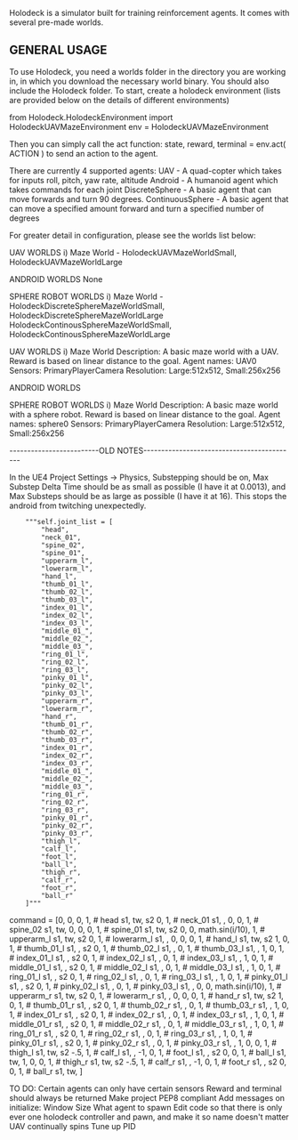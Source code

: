 Holodeck is a simulator built for training reinforcement agents. It comes with several pre-made worlds.

GENERAL USAGE
-------------
To use Holodeck, you need a worlds folder in the directory you are working in, in which you download the necessary
world binary. You should also include the Holodeck folder.
To start, create a holodeck environment (lists are provided below on the details of different environments)

from Holodeck.HolodeckEnvironment import HolodeckUAVMazeEnvironment
env = HolodeckUAVMazeEnvironment

Then you can simply call the act function:
state, reward, terminal = env.act( ACTION )
to send an action to the agent.

There are currently 4 supported agents:
UAV - A quad-copter which takes for inputs roll, pitch, yaw rate, altitude
Android - A humanoid agent which takes commands for each joint
DiscreteSphere - A basic agent that can move forwards and turn 90 degrees.
ContinuousSphere - A basic agent that can move a specified amount forward and turn a specified number of degrees

For greater detail in configuration, please see the worlds list below:

UAV WORLDS
    i) Maze World - HolodeckUAVMazeWorldSmall, HolodeckUAVMazeWorldLarge

ANDROID WORLDS
    None

SPHERE ROBOT WORLDS
    i) Maze World - HolodeckDiscreteSphereMazeWorldSmall, HolodeckDiscreteSphereMazeWorldLarge
                    HolodeckContinousSphereMazeWorldSmall, HolodeckContinousSphereMazeWorldLarge


UAV WORLDS
i) Maze World
    Description: A basic maze world with a UAV. Reward is based on linear distance to the goal.
    Agent names: UAV0
    Sensors: PrimaryPlayerCamera
    Resolution: Large:512x512, Small:256x256

ANDROID WORLDS

SPHERE ROBOT WORLDS
i) Maze World
    Description: A basic maze world with a sphere robot. Reward is based on linear distance to the goal.
    Agent names: sphere0
    Sensors: PrimaryPlayerCamera
    Resolution: Large:512x512, Small:256x256



-------------------------OLD NOTES-------------------------------------------

In the UE4 Project Settings -> Physics, Substepping should be on,
Max Substep Delta Time should be as small as possible (I have it at 0.0013),
and Max Substeps should be as large as possible (I have it at 16). 
This stops the android from twitching unexpectedly.



        """self.joint_list = [
            "head",
            "neck_01",
            "spine_02",
            "spine_01",
            "upperarm_l",
            "lowerarm_l",
            "hand_l",
            "thumb_01_l",
            "thumb_02_l",
            "thumb_03_l",
            "index_01_l",
            "index_02_l",
            "index_03_l",
            "middle_01_",
            "middle_02_",
            "middle_03_",
            "ring_01_l",
            "ring_02_l",
            "ring_03_l",
            "pinky_01_l",
            "pinky_02_l",
            "pinky_03_l",
            "upperarm_r",
            "lowerarm_r",
            "hand_r",
            "thumb_01_r",
            "thumb_02_r",
            "thumb_03_r",
            "index_01_r",
            "index_02_r",
            "index_03_r",
            "middle_01_",
            "middle_02_",
            "middle_03_",
            "ring_01_r",
            "ring_02_r",
            "ring_03_r",
            "pinky_01_r",
            "pinky_02_r",
            "pinky_03_r",
            "thigh_l",
            "calf_l",
            "foot_l",
            "ball_l",
            "thigh_r",
            "calf_r",
            "foot_r",
            "ball_r"
        ]"""


 command = [0, 0, 0, 1,              # head           s1, tw, s2
                       0, 1,                    # neck_01        s1,   ,
                       0, 0, 1,                 # spine_02       s1, tw,
                       0, 0, 0, 1,              # spine_01       s1, tw, s2
                       0, 0, math.sin(i/10), 1, # upperarm_l     s1, tw, s2
                       0, 1,                    # lowerarm_l     s1,   ,
                       0, 0, 0, 1,              # hand_l         s1, tw, s2
                       1, 0, 1,                 # thumb_01_l     s1,   , s2
                       0, 1,                    # thumb_02_l     s1,   ,
                       0, 1,                    # thumb_03_l     s1,   ,
                       1, 0, 1,                 # index_01_l     s1,   , s2
                       0, 1,                    # index_02_l     s1,   ,
                       0, 1,                    # index_03_l     s1,   ,
                       1, 0, 1,                 # middle_01_l    s1,   , s2
                       0, 1,                    # middle_02_l    s1,   ,
                       0, 1,                    # middle_03_l    s1,   ,
                       1, 0, 1,                 # ring_01_l      s1,   , s2
                       0, 1,                    # ring_02_l      s1,   ,
                       0, 1,                    # ring_03_l      s1,   ,
                       1, 0, 1,                 # pinky_01_l     s1,   , s2
                       0, 1,                    # pinky_02_l     s1,   ,
                       0, 1,                    # pinky_03_l     s1,   ,
                       0, 0, math.sin(i/10), 1, # upperarm_r     s1, tw, s2
                       0, 1,                    # lowerarm_r     s1,   ,
                       0, 0, 0, 1,              # hand_r         s1, tw, s2
                       1, 0, 1,                 # thumb_01_r     s1,   , s2
                       0, 1,                    # thumb_02_r     s1,   ,
                       0, 1,                    # thumb_03_r     s1,   ,
                       1, 0, 1,                 # index_01_r     s1,   , s2
                       0, 1,                    # index_02_r     s1,   ,
                       0, 1,                    # index_03_r     s1,   ,
                       1, 0, 1,                 # middle_01_r    s1,   , s2
                       0, 1,                    # middle_02_r    s1,   ,
                       0, 1,                    # middle_03_r    s1,   ,
                       1, 0, 1,                 # ring_01_r      s1,   , s2
                       0, 1,                    # ring_02_r      s1,   ,
                       0, 1,                    # ring_03_r      s1,   ,
                       1, 0, 1,                 # pinky_01_r     s1,   , s2
                       0, 1,                    # pinky_02_r     s1,   ,
                       0, 1,                    # pinky_03_r     s1,   ,
                       1, 0, 0, 1,             # thigh_l        s1, tw, s2
                       -.5, 1,                  # calf_l         s1,   ,
                       -1, 0, 1,                # foot_l         s1,   , s2
                       0, 0, 1,                 # ball_l         s1, tw,
                       1, 0, 0, 1,             # thigh_r        s1, tw, s2
                       -.5, 1,                  # calf_r         s1,   ,
                       -1, 0, 1,                # foot_r         s1,   , s2
                       0, 0, 1,                 # ball_r         s1, tw,
                       ]

TO DO:
Certain agents can only have certain sensors
Reward and terminal should always be returned
Make project PEP8 compliant
Add messages on initialize:
    Window Size
    What agent to spawn
Edit code so that there is only ever one holodeck controller and pawn, and make it so name doesn't matter
UAV continually spins
Tune up PID